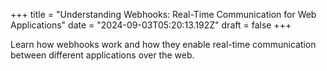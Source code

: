 +++
title = "Understanding Webhooks: Real-Time Communication for Web Applications"
date = "2024-09-03T05:20:13.192Z"
draft = false
+++

  Learn how webhooks work and how they enable real-time communication between different applications over the web.
        